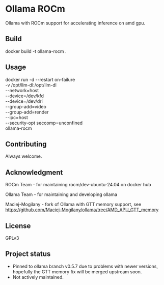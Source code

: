# Ollama ROCm

Ollama with ROCm support for accelerating inference on amd gpu.

## Build
docker build -t ollama-rocm .

## Usage
docker run -d --restart on-failure \
 -v /opt/llm-dl:/opt/llm-dl \
 --network=host \
 --device=/dev/kfd \
 --device=/dev/dri \
 --group-add=video \
 --group-add=render \
 --ipc=host \
 --security-opt seccomp=unconfined \
 ollama-rocm

## Contributing
Always welcome.

## Acknowledgment
ROCm Team - for maintaining rocm/dev-ubuntu-24.04 on docker hub

Ollama Team - for maintaining and developing ollama

Maciej-Mogilany - fork of Ollama with GTT memory support, see https://github.com/Maciej-Mogilany/ollama/tree/AMD_APU_GTT_memory

## License
GPLv3

## Project status
- Pinned to ollama branch v0.5.7 due to problems with newer versions, hopefully the GTT memory fix will be merged upstream soon.
- Not actively maintained.